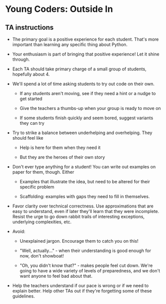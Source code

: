 Young Coders: Outside In
========================

TA instructions
---------------

- The primary goal is a positive experience for each student.  That's more important than learning any specific thing about Python.

- Your enthusiasm is part of bringing that positive experience!  Let it shine through.  

- Each TA should take primary charge of a small group of students, hopefully about 4.

- We'll spend a lot of time asking students to try out code on their own.

    - If any students aren't moving, see if they need a hint or a nudge to get started 

    - Give the teachers a thumbs-up when your group is ready to move on

    - If some students finish quickly and seem bored, suggest variants they can try  

- Try to strike a balance between underhelping and overhelping.  They should feel like

    - Help is here for them when they need it

    - But they are the heroes of their own story

- Don't ever type anything for a student!  You can write out examples on paper for them, though.  Either

    - Examples that illustrate the idea, but need to be altered for their specific problem

    - Scaffolding: examples with gaps they need to fill in themselves.

- Favor clarity over technical correctness.  Use approximations that are easy to understand, even if later they'll learn that they were incomplete.  Resist the urge to go down rabbit trails of interesting exceptions, underlying complexities, etc.  

- Avoid:

    - Unexplained jargon.  Encourage them to catch you on this!

    - "Well, actually..." - when their understanding is good enough for now, don't showboat! 

    - "Oh, you didn't know that?" - makes people feel cut down.  We're going to have a wide variety of levels of preparedness, and we don't want anyone to feel bad about that. 

- Help the teachers understand if our pace is wrong or if we need to explain better.  Help other TAs out if they're forgetting some of these guidelines.  


